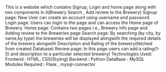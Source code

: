 This is a website which contains Signup, Login and home page along with two components in it(Brewery Search , Add review to the Brewery)
Signup page: New User can create an account using username and password.
Login page: Users can login to the page and can access the Home page of Brewery.
Home page: Contains two pages i.e., Brewery info page and Adding review to the Breweries page
Search page: By searching (by city, by name,by type) the breweries will be displayed alongwith the required details of the brewery alongwith Description and Rating of the brewery(fetched from created Database)
Review page: In this page users can add a rating(1-5) and description to a particular selected brewery)
Technologies Used:
Frontend : HTML, CSS(Styling)
Backend : Python
DataBase : MySQL
Modules Required : Flask , mysql-connector     
